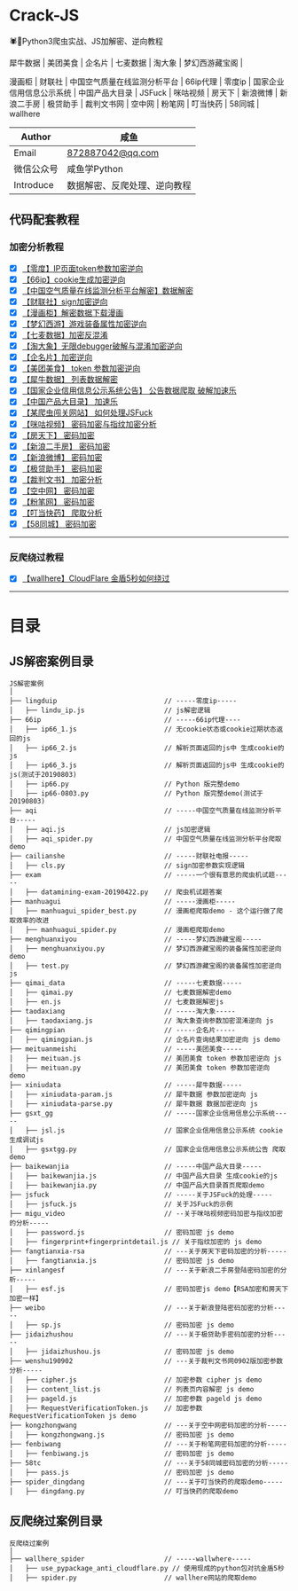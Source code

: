 # Crack-JS
🕷🎯Python3爬虫实战、JS加解密、逆向教程

犀牛数据 | 美团美食 | 企名片 | 七麦数据 | 淘大象 | 梦幻西游藏宝阁 |

漫画柜 | 财联社 | 中国空气质量在线监测分析平台 | 66ip代理 | 零度ip | 国家企业信用信息公示系统
| 中国产品大目录 | JSFuck | 咪咕视频 | 房天下 | 新浪微博 | 新浪二手房 | 极贷助手
| 裁判文书网 | 空中网 | 粉笔网 | 叮当快药 | 58同城 | wallhere

| Author  | 咸鱼 |
| --- | --- |
| Email | 872887042@qq.com |
| 微信公众号 | 咸鱼学Python |
| Introduce | 数据解密、反爬处理、逆向教程 |


## 代码配套教程

### 加密分析教程
- [x] [【零度】IP页面token参数加密逆向](https://mp.weixin.qq.com/s/B5jAhpqKmdyw4Eo6q7f2Kw)
- [x] [【66ip】cookie生成加密逆向](https://mp.weixin.qq.com/s/B5jAhpqKmdyw4Eo6q7f2Kw)
- [x] [【中国空气质量在线监测分析平台解密】数据解密]()
- [x] [【财联社】sign加密逆向](https://mp.weixin.qq.com/s/8mV8B5SiPc0N2ZHJP4kxWQ)
- [x] [【漫画柜】解密数据下载漫画](https://mp.weixin.qq.com/s/RcZ0riXzVN0ywE3JKD9Bmg)
- [x] [【梦幻西游】游戏装备属性加密逆向](https://mp.weixin.qq.com/s/5pp1vd00O-JHeAf6loaYfg)
- [x] [【七麦数据】加密反混淆]()
- [x] [【淘大象】无限debugger破解与混淆加密逆向](https://mp.weixin.qq.com/s/HQDcrnxRMP9B--r4N8g-ZA)
- [x] [【企名片】加密逆向](https://mp.weixin.qq.com/s/Hxt39LSvNsqm17bgfrjddQ)
- [x] [【美团美食】 token 参数加密逆向]()
- [x] [【犀牛数据】 列表数据解密](https://mp.weixin.qq.com/s/llvoP-PYOoxuBzZxRbu1nQ)
- [x] [【国家企业信用信息公示系统公告】 公告数据爬取 破解加速乐]()
- [x] [【中国产品大目录】 加速乐]()
- [x] [【某爬虫闯关网站】 如何处理JSFuck](https://mp.weixin.qq.com/s/poXgxVcEHnJfVtwZ7qoyZw)
- [x] [【咪咕视频】 密码加密与指纹加密分析](https://mp.weixin.qq.com/s/5aAMgz33cRJUoRH6CvWGqg)
- [x] [【房天下】 密码加密](https://mp.weixin.qq.com/s/R_9W2TKcMzKK46nOHystQw)
- [x] [【新浪二手房】 密码加密](https://mp.weixin.qq.com/s/R_9W2TKcMzKK46nOHystQw)
- [x] [【新浪微博】 密码加密](https://mp.weixin.qq.com/s/SuVGxmglk59Z4TwyavU7tw)
- [x] [【极贷助手】 密码加密](https://mp.weixin.qq.com/s/JykieBFX9Kwg8sBOQcyOhg)
- [x] [【裁判文书】 加密分析](https://mp.weixin.qq.com/s/LRsh0iV3eUURxIWterflFA)
- [x] [【空中网】 密码加密](https://mp.weixin.qq.com/s/P289l0grNLz9dxv6FmIXwA)
- [x] [【粉笔网】 密码加密](https://mp.weixin.qq.com/s/-KzAhBZpH0cbD-scMg2W4A)
- [x] [【叮当快药】 爬取分析](https://mp.weixin.qq.com/s/SEDLwzlIjopb6cO1so5xmA)
- [x] [【58同城】 密码加密](https://mp.weixin.qq.com/s/gPlniaUfyDk4-hVeSoFGcQ)

---- ---
### 反爬绕过教程
- [x] [【wallhere】CloudFlare 金盾5秒如何绕过](https://mp.weixin.qq.com/s/sxeqOt-s3d8M8NrqKyjhzA)
---- ---

# 目录

## JS解密案例目录
```
JS解密案例
│
├── lingduip                           // -----零度ip-----
│   ├── lindu_ip.js                    // js解密逻辑
├── 66ip                               // -----66ip代理----
│   ├── ip66_1.js                      // 无cookie状态或cookie过期状态返回的js
│   ├── ip66_2.js                      // 解析页面返回的js中 生成cookie的js
│   ├── ip66_3.js                      // 解析页面返回的js中 生成cookie的js(测试于20190803)
│   ├── ip66.py                        // Python 版完整demo
│   ├── ip66-0803.py                   // Python 版完整demo(测试于20190803)
├── aqi                                // -----中国空气质量在线监测分析平台-----
│   ├── aqi.js                         // js加密逻辑
│   ├── aqi_spider.py                  // 中国空气质量在线监测分析平台爬取demo
├── cailianshe                         // -----财联社电报-----
│   ├── cls.py                         // sign加密参数实现逻辑
├── exam                               // -----一个很有意思的爬虫机试题-----
│   ├── datamining-exam-20190422.py    // 爬虫机试题答案
├── manhuagui                          // -----漫画柜-----
│   ├── manhuagui_spider_best.py       // 漫画柜爬取demo - 这个运行做了爬取效率的改进
│   ├── manhuagui_spider.py            // 漫画柜爬取demo
├── menghuanxiyou                      // -----梦幻西游藏宝阁-----
│   ├── menghuanxiyou.py               // 梦幻西游藏宝阁的装备属性加密逆向demo
│   ├── test.py                        // 梦幻西游藏宝阁的装备属性加密逆向js
├── qimai_data                         // -----七麦数据-----
│   ├── qimai.py                       // 七麦数据解密demo
│   ├── en.js                          // 七麦数据解密js
├── taodaxiang                         // -----淘大象-----
│   ├── taodaxiang.js                  // 淘大象查询参数加密混淆逆向 js
├── qimingpian                         // -----企名片-----
│   ├── qimingpian.js                  // 企名片查询结果加密逆向 js demo
├── meituanmeishi                      // -----美团美食-----
│   ├── meituan.js                     // 美团美食 token 参数加密逆向 js
│   ├── meituan.py                     // 美团美食 token 参数加密逆向 demo
├── xiniudata                          // -----犀牛数据-----
│   ├── xiniudata-param.js             // 犀牛数据 参数加密逆向 js
│   ├── xiniudata-parse.py             // 犀牛数据 数据加密逆向 js
├── gsxt_gg                            // -----国家企业信用信息公示系统-----
│   ├── jsl.js                         // 国家企业信用信息公示系统 cookie生成调试js
│   ├── gsxtgg.py                      // 国家企业信用信息公示系统公告 爬取demo
├── baikewanjia                        // -----中国产品大目录-----
│   ├── baikewanjia.js                 // 中国产品大目录 生成cookie的js
│   ├── baikewanjia.py                 // 中国产品大目录首页爬取demo
├── jsfuck                             // -----关于JSFuck的处理-----
│   ├── jsfuck.js                      // 关于JSFuck的示例
├── migu_video                         // --关于咪咕视频密码加密与指纹加密的分析-----
│   ├── password.js                    // 密码加密 js demo
│   ├── fingerprint+fingerprintdetail.js // 关于指纹加密的 js demo
├── fangtianxia-rsa                    // ---关于房天下密码加密的分析-----
│   ├── fangtianxia.js                 // 密码加密 js demo
├── xinlangesf                         // ---关于新浪二手房登陆密码加密的分析-----
│   ├── esf.js                         // 密码加密js demo【RSA加密和房天下加密一样】
├── weibo                              // ---关于新浪登陆密码加密的分析-----
│   ├── sp.js                          // 密码加密 js demo
├── jidaizhushou                       // ---关于极贷助手密码加密的分析-----
│   ├── jidaizhushou.js                // 密码加密 js demo
├── wenshu190902                       // ---关于裁判文书网0902版加密参数分析-----
│   ├── cipher.js                      // 加密参数 cipher js demo
│   ├── content_list.js                // 列表页内容解密 js demo
│   ├── pageld.js                      // 加密参数 pageld js demo
│   ├── RequestVerificationToken.js    // 加密参数 RequestVerificationToken js demo
├── kongzhongwang                      // ---关于空中网密码加密的分析-----
│   ├── kongzhongwang.js               // 密码加密 js demo
├── fenbiwang                          // ---关于粉笔网密码加密的分析-----
│   ├── fenbiwang.js                   // 密码加密 js demo
├── 58tc                               // ---关于58同城密码加密的分析-----
│   ├── pass.js                        // 密码加密 js demo
├── spider_dingdang                    // ---关于叮当快药的爬取demo-----
│   ├── dingdang.py                    // 叮当快药的爬取demo

```

## 反爬绕过案例目录
```
反爬绕过案例
│
├── wallhere_spider                    // -----wallwhere-----
│   ├── use_pypackage_anti_cloudflare.py // 使用现成的python包对抗金盾5秒
│   ├── spider.py                      // wallhere网站的爬取demo

```
